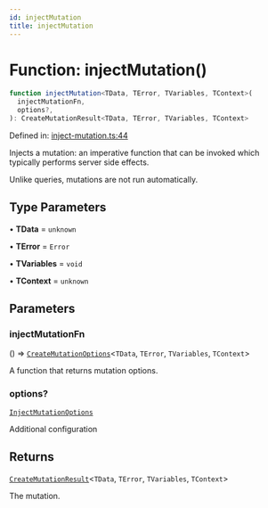 ```yaml
---
id: injectMutation
title: injectMutation
---
```


<!-- DO NOT EDIT: this page is autogenerated from the type comments -->

# Function: injectMutation()

```ts
function injectMutation<TData, TError, TVariables, TContext>(
  injectMutationFn,
  options?,
): CreateMutationResult<TData, TError, TVariables, TContext>
```

Defined in: [inject-mutation.ts:44](https://github.com/TanStack/query/blob/main/packages/angular-query-experimental/src/inject-mutation.ts#L44)

Injects a mutation: an imperative function that can be invoked which typically performs server side effects.

Unlike queries, mutations are not run automatically.

## Type Parameters

• **TData** = `unknown`

• **TError** = `Error`

• **TVariables** = `void`

• **TContext** = `unknown`

## Parameters

### injectMutationFn

() => [`CreateMutationOptions`](../../interfaces/createmutationoptions.md)\<`TData`, `TError`, `TVariables`, `TContext`\>

A function that returns mutation options.

### options?

[`InjectMutationOptions`](../../interfaces/injectmutationoptions.md)

Additional configuration

## Returns

[`CreateMutationResult`](../../type-aliases/createmutationresult.md)\<`TData`, `TError`, `TVariables`, `TContext`\>

The mutation.
